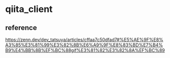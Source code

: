 # qiita_client

## reference
https://zenn.dev/dev_tatsuya/articles/cffaa7c50dfad7#%E5%AE%9F%E8%A3%85%E3%81%99%E3%82%8B%E6%A9%9F%E8%83%BD%E7%B4%B9%E4%BB%8B%EF%BC%88gif%E3%81%82%E3%82%8A%EF%BC%89

